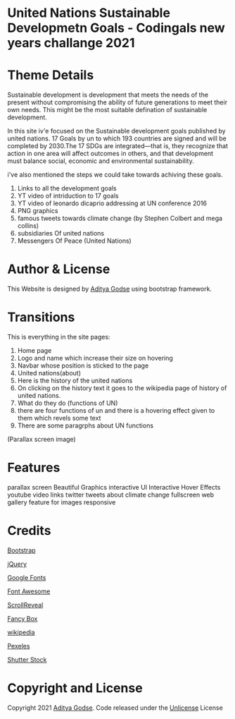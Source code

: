 # United Nations Sustainable Developmetn Goals - Codingals new years challange 2021 

# Theme Details 


Sustainable development is development that meets the needs of the present without compromising the ability of future generations to meet their own needs. This might be the most suitable defination of sustainable development. 

In this site iv'e focused on the Sustainable development goals published by united nations. 17 Goals by un to which 193 countries are signed and will be completed by 2030.The 17 SDGs are integrated—that is, they recognize that action in one area will affect outcomes in others, and that development must balance social, economic and environmental sustainability.

i've also mentioned the steps we could take towards achiving these goals. 

1) Links to all the development goals
2) YT video of intriduction to 17 goals
3) YT video of leonardo dicaprio addressing at UN conference 2016
4) PNG graphics
5) famous tweets towards climate change (by Stephen Colbert and mega collins)
6) subsidiaries Of united nations
7) Messengers Of Peace (United Nations) 

# Author & License

This Website is designed by [Aditya Godse](https://twitter.com/adityagodse93) using bootstrap framework. 

# Transitions

This is everything in the site pages:

 1) Home page
 2) Logo and name which increase their size on hovering
 3) Navbar whose position is sticked to the page
 4) United nations(about)
 5) Here is the history of the united nations 
 6) On clicking on the history text it goes to the wikipedia page of history of united nations.
 7) What do they do (functions of UN)
 8) there are four functions of un and there is a hovering effect given to them which revels some text
 9) There are some paragrphs about UN functions
        
(Parallax screen image)

# Features

parallax screen
Beautiful Graphics
interactive UI
Interactive Hover Effects
youtube video links
twitter tweets about climate change
fullscreen web gallery feature for images
responsive

# Credits

[Bootstrap](http://getbootstrap.com/)

[jQuery](http://jquery.com/)

[Google Fonts](https://www.google.com/fonts/)

[Font Awesome](https://fontawesome.com/)

[ScrollReveal](https://github.com/jlmakes/scrollreveal)

[Fancy Box](http://fancyapps.com/fancybox/3/)

[wikipedia](https://www.wikipedia.org/)

[Pexeles](https://www.pexels.com/)

[Shutter Stock](https://www.shutterstock.com/)


# Copyright and License

Copyright 2021 [Aditya Godse](https://twitter.com/adityagodse93). Code released under the [Unlicense](https://github.com/adityagodse93/UN-SDGs/blob/main/LICENSE) License
